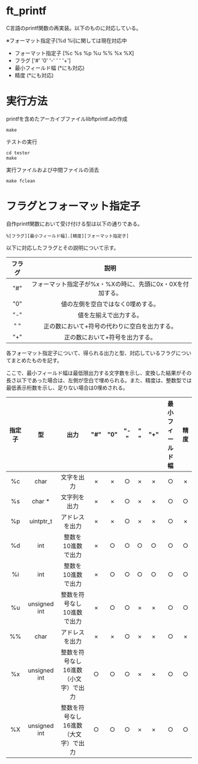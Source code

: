# ft_printf

C言語のprintf関数の再実装。以下のものに対応している。

※フォーマット指定子[%d %i]に関しては現在対応中

- フォーマット指定子 [%c %s %p %u %% %x %X]
- フラグ ['#' '0' '-' ' ' '+']
- 最小フィールド幅 (*にも対応)
- 精度 (*にも対応)

# 実行方法

printfを含めたアーカイブファイルlibftprintf.aの作成

```
make
```

テストの実行

```
cd tester
make
```

実行ファイルおよび中間ファイルの消去

```
make fclean
```

# フラグとフォーマット指定子

自作printf関数において受け付ける型は以下の通りである。

```
%[フラグ][最小フィールド幅].[精度][フォーマット指定子]
```

以下に対応したフラグとその説明について示す。

| フラグ | 説明 |
| :-: | :-: |
| "#" | フォーマット指定子が%x・%Xの時に、先頭に0x・0Xを付加する。 |
| "0" | 値の左側を空白ではなく0埋めする。 |
| "-" | 値を左揃えで出力する。 |
| " " | 正の数において+符号の代わりに空白を出力する。 |
| "+" | 正の数において+符号を出力する。 |

各フォーマット指定子について、得られる出力と型、対応しているフラグについてまとめたものを記す。

ここで、最小フィールド幅は最低限出力する文字数を示し、変換した結果がその長さ以下であった場合は、左側が空白で埋められる。また、精度は、整数型では最低表示桁数を示し、足りない場合は0埋めされる。

| 指定子 | 型 | 出力 | "#" | "0" | "-" | " " | "+" | 最小フィールド幅 | 精度 |
| :-: | :-: | :-: | :-: | :-: | :-: | :-: | :-: | :-: | :-: |
| %c | char | 文字を出力 | × | × | ○ | × | × | ○ | × |
| %s | char * | 文字列を出力 | × | × | ○ | × | × | ○ | ○ |
| %p | uintptr_t | アドレスを出力 | × | × | ○ | × | × | ○ | × |
| %d | int | 整数を10進数で出力 | × | ○ | ○ | ○ | ○ | ○ | ○ |
| %i | int | 整数を10進数で出力 | × | ○ | ○ | ○ | ○ | ○ | ○ |
| %u | unsigned int | 整数を符号なし10進数で出力 | × | ○ | ○ | × | × | ○ | ○ |
| %% | char | アドレスを出力 | × | × | ○ | × | × | ○ | × |
| %x | unsigned int | 整数を符号なし16進数（小文字）で出力 | ○ | ○ | ○ | × | × | ○ | ○ |
| %X | unsigned int | 整数を符号なし16進数（大文字）で出力 | ○ | ○ | ○ | × | × | ○ | ○ |
